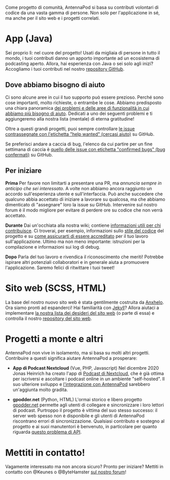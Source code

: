 Come progetto di comunità, AntennaPod si basa su contributi volontari di codice da una vasta gamma di persone. Non solo per l'applicazione in sé, ma anche per il sito web e i progetti correlati.

# App (Java)

Sei proprio lì: nel cuore del progetto! Usati da migliaia di persone in tutto il mondo, i tuoi contributi danno un apporto importante ad un ecosistema di podcasting aperto. Allora, hai esperienza con Java o sei solo agli inizi? Accogliamo i tuoi contributi nel nostro [repository GitHub](https://github.com/AntennaPod/AntennaPod).

## Dove abbiamo bisogno di aiuto

Ci sono alcune aree in cui il tuo supporto può essere prezioso. Perché sono cose importanti, molto richieste, o entrambe le cose. Abbiamo predisposto una chiara panoramica [dei problemi e delle aree di funzionalità in cui abbiamo più bisogno di aiuto](https://github.com/AntennaPod/AntennaPod/projects/2). Dedicati a uno dei seguenti problemi e ti aggiungeremo alla nostra lista (mentale) di eterna gratitudine!

Oltre a questi grandi progetti, puoi sempre controllare [le issue contrassegnate con l'etichetta "help wanted" (cercasi aiuto)](https://github.com/AntennaPod/AntennaPod/labels/help%20wanted) su GitHub.

Se preferisci andare a caccia di bug, l'elenco da cui partire per un fine settimana di caccia è [quello delle issue con etichetta "confirmed bugs" (bug confermati)](https://github.com/AntennaPod/AntennaPod/labels/Type%3A%20Confirmed%20bug) su GitHub.

## Per iniziare

**Prima** Per favore non limitarti a presentare una PR, ma *annuncia sempre in anticipo che sei interessato*. A volte non abbiamo ancora raggiunto un accordo sull'esperienza utente e sull'interfaccia. Può anche succedere che qualcuno abbia accettato di iniziare a lavorare su qualcosa, ma che abbiamo dimenticato di "assegnare" loro la issue su GitHub. Intervenire sul nostro forum è il modo migliore per evitare di perdere ore su codice che non verrà accettato.

**Durante** Dai un'occhiata alla nostra wiki; contiene [informazioni utili per chi contribuisce](https://github.com/AntennaPod/AntennaPod/wiki). Ci troverai, per esempio, informazioni sullo [stile del codice](https://github.com/AntennaPod/AntennaPod/wiki/Code-style) del progetto e su [come assicurarti di essere accreditato](https://github.com/AntennaPod/AntennaPod/wiki/Getting-accredited-on-the-Contributors-page) per il tuo lavoro sull'applicazione. Ultimo ma non meno importante: istruzioni per la compilazione e informazioni sui log di debug.

**Dopo** Parla del tuo lavoro e rivendica il riconoscimento che meriti! Potrebbe ispirare altri potenziali collaboratori e in generale aiuta a promuovere l'applicazione. Saremo felici di ritwittare i tuoi tweet!

# Sito web (SCSS, HTML)

La base del nostro nuovo sito web è stata gentilmente costruita da [Anxhelo](https://lushka.al). Ora siamo pronti ad espanderci! Hai familiarità con [Jekyll](https://jekyllrb.com/)? Allora aiutaci a implementare [la nostra lista dei desideri del sito web](https://forum.antennapod.org/t/sitemap-for-the-new-website/240) (o parte di essa) e controlla il nostro [repository del sito web](https://github.com/AntennaPod/antennapod.github.io).

# Progetti a monte e altri

AntennaPod non vive in isolamento, ma si basa su molti altri progetti. Contribuire a questi significa aiutare AntennaPod a prosperare:

* **App di Podcast Nextcloud** (Vue, PHP, Javascript) Nel dicembre 2020 Jonas Heinrich ha creato l'app di [Podcast di Nextcloud](https://apps.nextcloud.com/apps/podcast), che è già ottima per iscriversi e ascoltare i podcast online in un ambiente "self-hosted". Il suo ulteriore sviluppo e [l'integrazione con AntennaPod](https://git.project-insanity.org/onny/nextcloud-app-podcast/-/issues/103) sarebbero un'aggiunta molto gradita.

* **gpodder.net** (Python, HTML) L'ormai storico e libero progetto [gpodder.net](https://gpodder.net/) permette agli utenti di collegare e sincronizzare i loro lettori di podcast. Purtroppo il progetto è vittima del suo stesso successo: il server web spesso non è disponibile e gli utenti di AntennaPod riscontrano errori di sincronizzazione. Qualsiasi contributo e sostegno al progetto e ai suoi manutentori è benvenuto, in particolare per quanto riguarda [questo problema di API](https://github.com/gpodder/mygpo/issues/128).

# Mettiti in contatto!

Vagamente interessato ma non ancora sicuro? Pronto per iniziare? Mettiti in contatto con @Keunes o @ByteHamster [sul nostro forum](https://forum.antennapod.org)!
